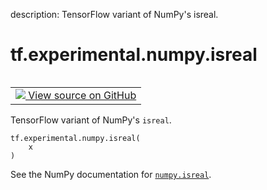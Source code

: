 description: TensorFlow variant of NumPy's isreal.

<div itemscope itemtype="http://developers.google.com/ReferenceObject">
<meta itemprop="name" content="tf.experimental.numpy.isreal" />
<meta itemprop="path" content="Stable" />
</div>

# tf.experimental.numpy.isreal

<!-- Insert buttons and diff -->

<table class="tfo-notebook-buttons tfo-api nocontent" align="left">
<td>
  <a target="_blank" href="https://github.com/tensorflow/tensorflow/blob/r2.4/tensorflow/python/ops/numpy_ops/np_math_ops.py#L808-L810">
    <img src="https://www.tensorflow.org/images/GitHub-Mark-32px.png" />
    View source on GitHub
  </a>
</td>
</table>



TensorFlow variant of NumPy's `isreal`.

<pre class="devsite-click-to-copy prettyprint lang-py tfo-signature-link">
<code>tf.experimental.numpy.isreal(
    x
)
</code></pre>



<!-- Placeholder for "Used in" -->

See the NumPy documentation for [`numpy.isreal`](https://numpy.org/doc/1.16/reference/generated/numpy.isreal.html).